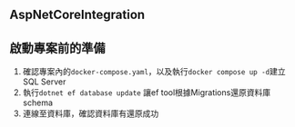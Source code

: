 ﻿## AspNetCoreIntegration 

## 啟動專案前的準備
1. 確認專案內的`docker-compose.yaml`，以及執行`docker compose up -d`建立SQL Server
2. 執行`dotnet ef database update` 讓ef tool根據Migrations還原資料庫schema
3. 連線至資料庫，確認資料庫有還原成功
